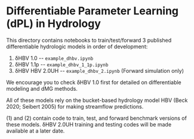 # Differentiable Parameter Learning (dPL) in Hydrology

This directory contains notebooks to train/test/forward 3 published differentiable hydrologic models in order of development:

1. δHBV 1.0 -- `example_dhbv.ipynb`
2. δHBV 1.1p -- `example_dhbv_1_1p.ipynb`
3. δHBV HBV 2.0UH -- `example_dhbv_2.ipynb` (Forward simulation only)

We encourage you to check δHBV 1.0 first for detailed on differentiable modeling and dMG methods.

All of these models rely on the bucket-based hydrology model HBV (Beck 2020; Seibert 2005) for making streamflow predictions.

(1) and (2) contain code to train, test, and forward benchmark versions of these models. δHBV 2.0UH training and testing codes will be made available at a later date.
